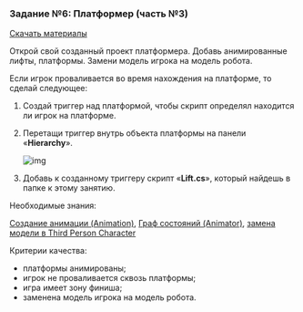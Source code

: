 ### Задание №6: Платформер (часть №3)

[Скачать материалы](http://unity3d.unium.ru/storage/lesson15/platform.zip)

Открой свой созданный проект платформера. Добавь анимированные лифты, платформы. Замени модель игрока на модель робота.

Если игрок проваливается во время нахождения на платформе, то сделай следующее:

1. Создай триггер над платформой, чтобы скрипт определял находится ли игрок на платформе.

2. Перетащи триггер внутрь объекта платформы на панели «**Hierarchy**».

   ![img](http://unity3d.unium.ru/lessons/lesson15/images/platform.jpg)

3. Добавь к созданному триггеру скрипт «**Lift.cs**», который найдешь в папке к этому занятию.

Необходимые знания:

[Создание анимации (Animation)](https://github.com/UniumGames/Lessons/blob/master/15/README.md#%D0%A1%D0%BE%D0%B7%D0%B4%D0%B0%D0%BD%D0%B8%D0%B5-%D0%B0%D0%BD%D0%B8%D0%BC%D0%B0%D1%86%D0%B8%D0%B8-animation), [Граф состояний (Animator)](https://github.com/UniumGames/Lessons/blob/master/15/README.md#%D0%93%D1%80%D0%B0%D1%84-%D1%81%D0%BE%D1%81%D1%82%D0%BE%D1%8F%D0%BD%D0%B8%D0%B9-animator), [замена модели в Third Person Character](https://github.com/UniumGames/Lessons/blob/master/15/README.md#%D0%97%D0%B0%D0%BC%D0%B5%D0%BD%D0%B0-%D0%BC%D0%BE%D0%B4%D0%B5%D0%BB%D0%B8-%D0%B2-third-person-character)

Критерии качества:

- платформы анимированы;
- игрок не проваливается сквозь платформы;
- игра имеет зону финиша;
- заменена модель игрока на модель робота.